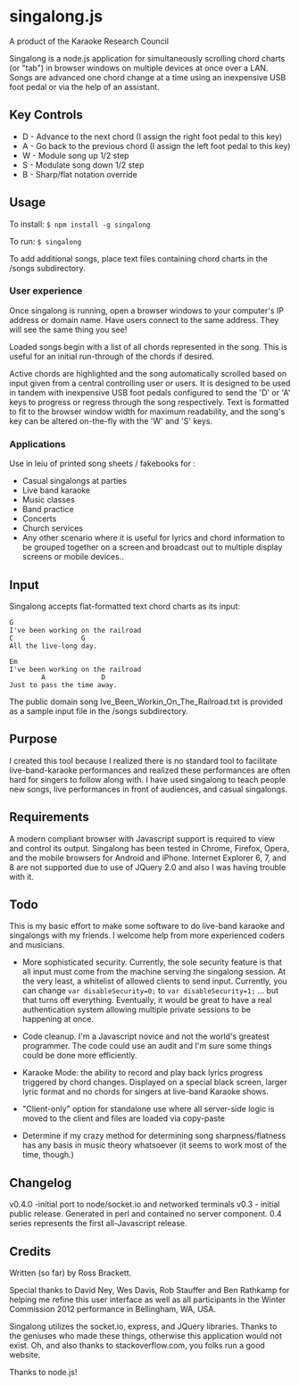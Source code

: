 # singalong.js
A product of the Karaoke Research Council

Singalong is a node.js application for simultaneously scrolling chord charts 
(or "tab") in browser windows on multiple devices at once over a LAN. Songs are 
advanced one chord change at a time using an inexpensive USB foot pedal or via 
the help of an assistant.

## Key Controls
* D - Advance to the next chord (I assign the right foot pedal to this key) 
* A - Go back to the previous chord (I assign the left foot pedal to this key) 
* W - Module song up 1/2 step 
* S - Modulate song down 1/2 step 
* B - Sharp/flat notation override 

## Usage 
To install:
```$ npm install -g singalong```

To run: 
```$ singalong```

To add additional songs, place text files containing chord charts in 
the /songs subdirectory.

### User experience
Once singalong is running, open a browser windows to your computer's IP address 
or domain name.  Have users connect to the same address. They will see the same
thing you see!

Loaded songs begin with a list of all chords represented in the song. This is 
useful for an initial run-through of the chords if desired.

Active chords are highlighted and the song automatically scrolled
based on input given from a central controlling user or users. It is 
designed to be used in tandem with inexpensive USB foot pedals configured 
to send the 'D' or 'A' keys to progress or regress through the song respectively. 
Text is formatted to fit to the browser window width for maximum readability, 
and the song's key can be altered on-the-fly with the 'W' and 'S' keys. 

### Applications
Use in leiu of printed song sheets / fakebooks for :
* Casual singalongs at parties
* Live band karaoke
* Music classes
* Band practice
* Concerts
* Church services
* Any other scenario where it is useful for lyrics and chord information to be 
grouped together on a screen and broadcast out to multiple display screens or 
mobile devices..


## Input
Singalong accepts flat-formatted text chord charts as its input:

```
G
I've been working on the railroad
C                 G
All the live-long day.

Em
I've been working on the railroad
        A              D
Just to pass the time away.
```

The public domain song Ive_Been_Workin_On_The_Railroad.txt is provided as a 
sample input file in the /songs subdirectory.

## Purpose
I created this tool because I realized there is no standard tool to facilitate 
live-band-karaoke performances and realized these performances are often hard 
for singers to follow along with. I have used singalong to teach 
people new songs, live performances in front of audiences, and casual singalongs.

## Requirements 
A modern compliant browser with Javascript support is required to view and 
control its output. Singalong has been tested in Chrome, Firefox, Opera, and 
the mobile browsers for Android and iPhone. Internet Explorer 6, 7, and 8 
are not supported due to use of JQuery 2.0 and also I was having trouble with
it. 


## Todo 
This is my basic effort to make some software to do live-band karaoke and 
singalongs with my friends. I welcome help from more experienced coders
and musicians.

* More sophisticated security. Currently, the sole security feature is that
all input must come from the machine serving the singalong session. At the
very least, a whitelist of allowed clients to send input. Currently, you can
change 
```var disableSecurity=0;```
to
```var disableSecurity=1;```
... but that turns off everything.
Eventually, it would be great to have a real authentication system allowing
multiple private sessions to be happening at once.

* Code cleanup. I'm a Javascript novice and not the world's greatest programmer. 
The code could use an audit and I'm sure some things could be done more 
efficiently.

* Karaoke Mode: the ability to record and play back lyrics progress triggered 
by chord changes. Displayed on a special black screen, larger lyric format and 
no chords for singers at live-band Karaoke shows.

* "Client-only" option for standalone use where all server-side logic is moved to
the client and files are loaded via copy-paste

* Determine if my crazy method for determining song sharpness/flatness has any
basis in music theory whatsoever (it seems to work most of the time, though.)

## Changelog 
v0.4.0 -initial port to node/socket.io and networked terminals
v0.3 - initial public release. Generated in perl and contained no server 
component. 0.4 series represents the first all-Javascript release.

## Credits
Written (so far) by Ross Brackett.

Special thanks to David Ney, Wes Davis, Rob Stauffer and Ben Rathkamp 
for helping me refine this user interface as well as all participants in the 
Winter Commission 2012 performance in Bellingham, WA, USA.

Singalong utilizes the socket.io, express, and JQuery libraries. Thanks to the geniuses
who made these things, otherwise this application would not exist. Oh, and also
thanks to stackoverflow.com, you folks run a good website.

Thanks to node.js!
